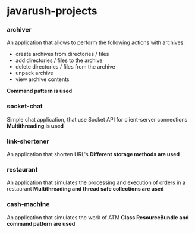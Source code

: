 # javarush-projects

### archiver
An application that allows to perform the following actions with archives:
- create archives from directories / files
- add directories / files to the archive
- delete directories / files from the archive
- unpack archive
- view archive contents

**Command pattern is used**

### socket-chat
Simple chat application, that use Socket API for client-server connections
**Multithreading is used**

### link-shortener
An application that shorten URL's
**Different storage methods are used**

### restaurant
An application that simulates the processing and execution of orders in a restaurant
**Multithreading and thread safe collections are used**

### cash-machine
An application that simulates the work of ATM
**Class ResourceBundle and command pattern are used**
